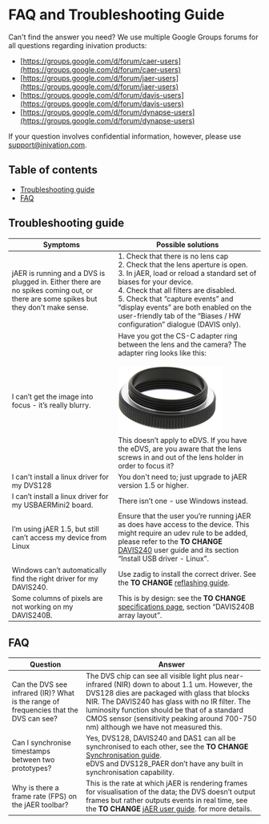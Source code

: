# FAQ and Troubleshooting Guide

Can't find the answer you need? We use multiple Google Groups forums for
all questions regarding inivation products:

- [https://groups.google.com/d/forum/caer-users](https://groups.google.com/d/forum/caer-users)
- [https://groups.google.com/d/forum/jaer-users](https://groups.google.com/d/forum/jaer-users)
- [https://groups.google.com/d/forum/davis-users](https://groups.google.com/d/forum/davis-users)
- [https://groups.google.com/d/forum/dynapse-users](https://groups.google.com/d/forum/dynapse-users)

If your question involves confidential information, however, please use
[support@inivation.com](mailto:support@inivation.com).

## Table of contents
- [Troubleshooting guide](#troubleshooting-guide)
- [FAQ](#faq)

## Troubleshooting guide

| Symptoms                                                                                                                              | Possible solutions                                                                                                                                                                                                                                                                                                                                                                |
| ------------------------------------------------------------------------------------------------------------------------------------- | --------------------------------------------------------------------------------------------------------------------------------------------------------------------------------------------------------------------------------------------------------------------------------------------------------------------------------------------------------------------------------- |
| jAER is running and a DVS is plugged in. Either there are no spikes coming out, or there are some spikes but they don't make sense.  | 1.  Check that there is no lens cap <br/> 2. Check that the lens aperture is open. <br/> 3. In jAER, load or reload a standard set of biases for your device. <br/> 4.	Check that all filters are disabled. <br/> 5.	Check that “capture events” and “display events” are both enabled on the user-friendly tab of the “Biases / HW configuration” dialogue (DAVIS only).    |
| I can’t get the image into focus - it’s really blurry.                                                                                | Have you got the CS-C adapter ring between the lens and the camera? The adapter ring looks like this: <br/><br/>  <img src="media/CS-C_adapter.png"/> <br/> This doesn’t apply to eDVS. If you have the eDVS, are you aware that the lens screws in and out of the lens holder in order to focus it?                                                                               |
| I can't install a linux driver for my DVS128                                                                                          | You don't need to; just upgrade to jAER version 1.5 or higher.                                                                                                                                                                                                                                                                                                                    |
| I can’t install a linux driver for my USBAERMini2 board.                                                                              | There isn’t one - use Windows instead.                                                                                                                                                                                                                                                                                                                                            |
| I’m using jAER 1.5, but still can’t access my device from Linux                                                                       | Ensure that the user you’re running jAER as does have access to the device. This might require an udev rule to be added, please refer to the **TO CHANGE** [DAVIS240](https://inilabs.com/support/hardware/davis240/) user guide and its section “Install USB driver - Linux”.                                                                                                                  |
| Windows can’t automatically find the right driver for my DAVIS240.                                                                    | Use zadig to install the correct driver. See the **TO CHANGE** [reflashing guide](http://www.inilabs.com/support/reflashing).                                                                                                                                                                                                                                                                   |
| Some columns of pixels are not working on my DAVIS240B.                                                                               | This is by design: see the **TO CHANGE** [specifications page](http://www.inilabs.com/products/davis/specifications), section “DAVIS240B array layout”.                                                                                                                                                                                                                                         |

## FAQ

| Question                                                                              | Answer                                                                                                                                                                                                                                                                                                                                            |
| ------------------------------------------------------------------------------------- | ------------------------------------------------------------------------------------------------------------------------------------------------------------------------------------------------------------------------------------------------------------------------------------------------------------------------------------------------- |
| Can the DVS see infrared (IR)? What is the range of frequencies that the DVS can see? | The DVS chip can see all visible light plus near-infrared (NIR) down to about 1.1 um. However, the DVS128 dies are packaged with glass that blocks NIR. The DAVIS240 has glass with no IR filter. The luminosity function should be that of a standard CMOS sensor (sensitivity peaking around 700-750 nm) although we have not measured this.    |
| Can I synchronise timestamps between two prototypes?                                  |  Yes, DVS128, DAVIS240 and DAS1 can all be synchronised to each other, see the **TO CHANGE** [Synchronisation guide](http://www.inilabs.com/support/synch). <br/> eDVS and DVS128_PAER don’t have any built in synchronisation capability.                                                                                                                      |
| Why is there a frame rate (FPS) on the jAER toolbar?                                  | This is the rate at which jAER is rendering frames for visualisation of the data; the DVS doesn’t output frames but rather outputs events in real time, see the **TO CHANGE** [jAER user guide](http://www.inilabs.com/support/jaer). for more details.                                                                                                         |
